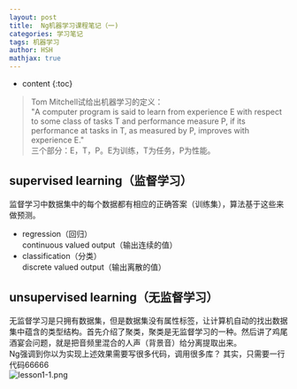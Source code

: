 ```yaml
---
layout: post
title:  Ng机器学习课程笔记（一)
categories: 学习笔记
tags: 机器学习
author: HSH
mathjax: true
---
```


* content
{:toc}

>Tom Mitchell试给出机器学习的定义：  
>"A computer program is said to learn from experience E with respect to some class of tasks T and performance measure P, if its performance at tasks in T, as measured by P, improves with experience E."  
三个部分：E，T，P。E为训练，T为任务，P为性能。




## supervised learning（监督学习）
监督学习中数据集中的每个数据都有相应的正确答案（训练集），算法基于这些来做预测。  

- regression（回归）  
  continuous valued output（输出连续的值）
- classification（分类）   
  discrete valued output（输出离散的值）

## unsupervised learning（无监督学习）
无监督学习是只拥有数据集，但是数据集没有属性标签，让计算机自动的找出数据集中蕴含的类型结构。首先介绍了聚类，聚类是无监督学习的一种。然后讲了鸡尾酒宴会问题，就是把音频里混合的人声（背景音）给分离提取出来。  
Ng强调到你以为实现上述效果需要写很多代码，调用很多库？ 其实，只需要一行代码66666  
![lesson1-1.png](http://octtw77pk.bkt.clouddn.com//public/upload/lesson1-1.png)


